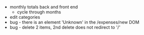 - monthly totals back and front end
  - cycle through months
- edit categories
- bug - there is an element 'Unknown' in the /expenses/new DOM
- bug - delete 2 items, 2nd delete does not redirect to '/'